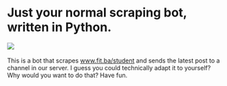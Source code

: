 # Just your normal scraping bot, written in Python.
<a href="https://poseri.ga/"><img src="https://img.shields.io/discord/787773373748740128?label=Discord%20Server&style=for-the-badge"></img></a>
<br><br>
This is a bot that scrapes www.fit.ba/student and sends the latest post to a channel in our server.
I guess you could technically adapt it to yourself? Why would you want to do that? 
Have fun.
